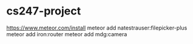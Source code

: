 # cs247-project
https://www.meteor.com/install
meteor add natestrauser:filepicker-plus
meteor add iron:router
meteor add mdg:camera
